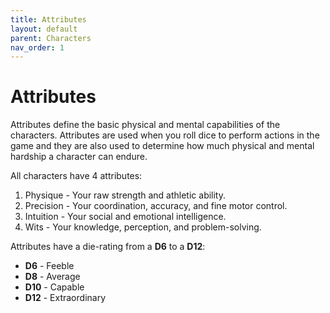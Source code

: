 ```yaml
---
title: Attributes
layout: default
parent: Characters
nav_order: 1
---
```

# Attributes
Attributes define the basic physical and mental capabilities of the characters. Attributes are used when you roll dice to perform actions in the game and they are also used to determine how much physical and mental hardship a character can endure.

All characters have 4 attributes:
1. Physique - Your raw strength and athletic ability.
2. Precision - Your coordination, accuracy, and fine motor control.
3. Intuition - Your social and emotional intelligence.
4. Wits - Your knowledge, perception, and problem-solving.

Attributes have a die-rating from a **D6** to a **D12**:
- **D6** - Feeble
- **D8** - Average
- **D10** - Capable
- **D12** - Extraordinary